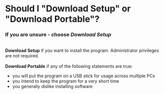 # Should I "Download Setup" or "Download Portable"?
### If you are unsure - choose *Download Setup*
&NewLine;\
**Download Setup** if you want to install the program. Administrator privileges are not required.\
&NewLine;\
**Download Portable** if any of the following statements are true:
- you will put the program on a USB stick for usage across multiple PCs
- you intend to keep the program for a very short time
- you generally dislike installing software
